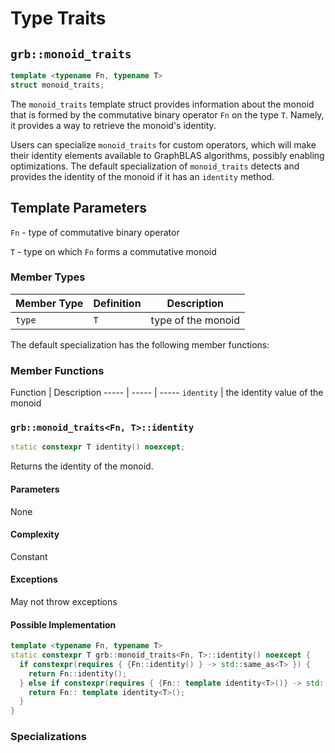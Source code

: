 # Type Traits

## `grb::monoid_traits`

```cpp
template <typename Fn, typename T>
struct monoid_traits;
```

The `monoid_traits` template struct provides information about the monoid that
is formed by the commutative binary operator `Fn` on the type `T`.  Namely,
it provides a way to retrieve the monoid's identity.

Users can specialize `monoid_traits` for custom operators, which will make their
identity elements available to GraphBLAS algorithms, possibly enabling optimizations.
The default specialization of `monoid_traits` detects and provides the identity
of the monoid if it has an `identity` method.

## Template Parameters
`Fn` - type of commutative binary operator

`T` - type on which `Fn` forms a commutative monoid

### Member Types
Member Type | Definition | Description
----- | ----- | -----
`type` | `T` | type of the monoid

The default specialization has the following member functions:

### Member Functions
Function | Description
----- | ----- | -----
`identity` | the identity value of the monoid

### `grb::monoid_traits<Fn, T>::identity`

```cpp
static constexpr T identity() noexcept;
```

Returns the identity of the monoid.

#### Parameters
None

#### Complexity
Constant

#### Exceptions
May not throw exceptions

#### Possible Implementation

```cpp
template <typename Fn, typename T>
static constexpr T grb::monoid_traits<Fn, T>::identity() noexcept {
  if constexpr(requires { {Fn::identity() } -> std::same_as<T> }) {
    return Fn::identity();
  } else if constexpr(requires { {Fn:: template identity<T>()} -> std::same_as<T> }) {
    return Fn:: template identity<T>();
  }
}
```

### Specializations
